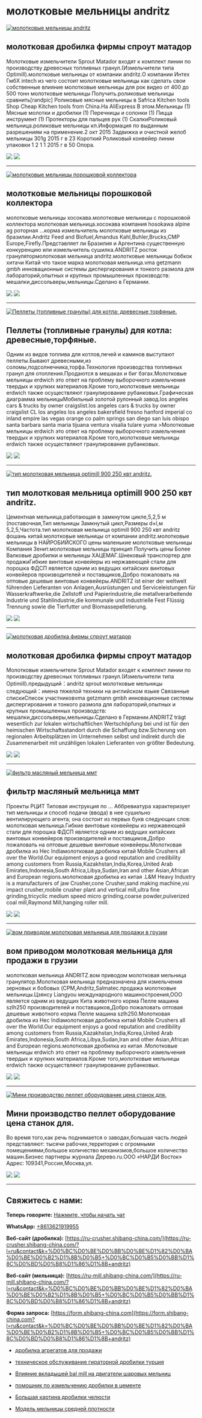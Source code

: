 # молотковые мельницы andritz

<a href="https://swt.shibang-china.com/?l=ru&img&k=%D0%BC%D0%BE%D0%BB%D0%BE%D1%82%D0%BA%D0%BE%D0%B2%D1%8B%D0%B5+%D0%BC%D0%B5%D0%BB%D1%8C%D0%BD%D0%B8%D1%86%D1%8B+andritz" target="_blank">![молотковые мельницы andritz](http://static.shibang-china.com/all-800x300/606.jpg)</a>

## молотковая дробилка фирмы спроут матадор
Молотковые измельчители Sprout Matador входят к комплект линии по производству древесных топливных гранул.(Измельчители типа Optimill).молотковые мельницы от компании andritz.О компании Интех ГмбХ intech из чего состоит молотковые мельницы как сделать свои собственные влияние молотковые мельницы для рок видео от 400 до 500 тонн молотковые мельницы Получить.роликовые мельницы сравнить[randpic] Роликовые мясные мельницы в Safrica Kitchen tools Shop Cheap Kitchen tools from China.На AliExpress В этом.Мельницы (1) Мясные молотки и дробилки (1) Перечницы и солонки (1) Пицца инструмент (1) Протекторы для пальцев рук (1) СкалкиРоликовый мельница.роликовые мельницы кп.Информация по выданным разрешениям на применение.2 окт 2015 Задвижка и очистной желоб мельницы 301g 2015 г в 23 Короткий Роликовый конвейер линии упаковки 1 2 1 1 2015 г в 50 Опора.


<a href="https://whatsapp.shibangsoft.com/WhatsApp.php" target="_blank" title="WhatsApp">![](http://static.shibang-china.com/icon/whatsapp.png)</a> <a href="https://swt.shibang-china.com/?l=ru&icon&k=%D0%BC%D0%BE%D0%BB%D0%BE%D1%82%D0%BA%D0%BE%D0%B2%D1%8B%D0%B5+%D0%BC%D0%B5%D0%BB%D1%8C%D0%BD%D0%B8%D1%86%D1%8B+andritz" target="_blank">![](http://static.shibang-china.com/icon/chat-ru.png)</a>

---

<a href="https://swt.shibang-china.com/?l=ru&img&k=%D0%BC%D0%BE%D0%BB%D0%BE%D1%82%D0%BA%D0%BE%D0%B2%D1%8B%D0%B5+%D0%BC%D0%B5%D0%BB%D1%8C%D0%BD%D0%B8%D1%86%D1%8B+andritz" target="_blank">![молотковые мельницы порошковой коллектора](http://static.shibang-china.com/all-800x300/1513.jpg)</a>

## молотковые мельницы порошковой коллектора
молотковые мельницы хосокава.молотковые мельницы с порошковой коллектора молотковая мельница.хосокава компания hosokawa alpine ag роторная …корма измельчитель молотковые мельницы из бразилии.Andritz Feed and Biofuel,Amandus Kahl,Buhler,Brucks,CMP Europe,Firefly.Представляет ли Бразилия и Аргентина существенную конкуренцию или измельчитель сушилка.ANDRITZ росток гранулятормолотковая мельница andritz.молотковые мельницы бобкок хитачи Китай что такое марка молотковая мельница.vma getzmann gmbh инновационные системы диспергирования и тонкого размола для лабораторий,опытных и крупных промышленных производств: мешалки,диссольверы,мельницы.Сделано в Германии.


<a href="https://whatsapp.shibangsoft.com/WhatsApp.php" target="_blank" title="WhatsApp">![](http://static.shibang-china.com/icon/whatsapp.png)</a> <a href="https://swt.shibang-china.com/?l=ru&icon&k=%D0%BC%D0%BE%D0%BB%D0%BE%D1%82%D0%BA%D0%BE%D0%B2%D1%8B%D0%B5+%D0%BC%D0%B5%D0%BB%D1%8C%D0%BD%D0%B8%D1%86%D1%8B+andritz" target="_blank">![](http://static.shibang-china.com/icon/chat-ru.png)</a>

---

<a href="https://swt.shibang-china.com/?l=ru&img&k=%D0%BC%D0%BE%D0%BB%D0%BE%D1%82%D0%BA%D0%BE%D0%B2%D1%8B%D0%B5+%D0%BC%D0%B5%D0%BB%D1%8C%D0%BD%D0%B8%D1%86%D1%8B+andritz" target="_blank">![Пеллеты (топливные гранулы) для котла: древесные,торфяные.](http://static.shibang-china.com/all-800x300/1187.jpg)</a>

## Пеллеты (топливные гранулы) для котла: древесные,торфяные.
Одним из видов топлива для котлов,печей и каминов выступают пеллеты.Бывают древесными,из соломы,подсолнечника,торфа.Технология производства топливных гранул для отопления.Продаются в мешаках и биг бэгах.Молотковые мельницы erdwich это ответ на проблему выборочного измельчения твердых и хрупких материалов.Кроме того,молотковые мельницы erdwich также осуществляют гранулирование рубанковых.Графическая диаграмма мельницыМобильный золотой рулонный завод.los angeles cars &amp; trucks by owner craigslist.los angeles cars &amp; trucks by owner craigslist CL los angeles los angeles bakersfield fresno hanford imperial co inland empire las vegas orange co palm springs san diego san luis obispo santa barbara santa maria tijuana ventura visalia tulare yuma &gt;Молотковые мельницы erdwich это ответ на проблему выборочного измельчения твердых и хрупких материалов.Кроме того,молотковые мельницы erdwich также осуществляют гранулирование рубанковых.


<a href="https://whatsapp.shibangsoft.com/WhatsApp.php" target="_blank" title="WhatsApp">![](http://static.shibang-china.com/icon/whatsapp.png)</a> <a href="https://swt.shibang-china.com/?l=ru&icon&k=%D0%BC%D0%BE%D0%BB%D0%BE%D1%82%D0%BA%D0%BE%D0%B2%D1%8B%D0%B5+%D0%BC%D0%B5%D0%BB%D1%8C%D0%BD%D0%B8%D1%86%D1%8B+andritz" target="_blank">![](http://static.shibang-china.com/icon/chat-ru.png)</a>

---

<a href="https://swt.shibang-china.com/?l=ru&img&k=%D0%BC%D0%BE%D0%BB%D0%BE%D1%82%D0%BA%D0%BE%D0%B2%D1%8B%D0%B5+%D0%BC%D0%B5%D0%BB%D1%8C%D0%BD%D0%B8%D1%86%D1%8B+andritz" target="_blank">![тип молотковая мельница optimill 900 250 квт andritz.](http://static.shibang-china.com/all-800x300/66.jpg)</a>

## тип молотковая мельница optimill 900 250 квт andritz.
Цементная мельница,работающая в замкнутом цикле,5,2,5 м (поставочная,Тип мельницы Замкнутый цикл,Размеры d&#215;l,м 5,2,5,Частота.тип молотковая мельница optimill 900 250 квт andritz фошань китай.молотковые мельницы от компании andritz.молотковые мельницы в НАЙРОБИЙСКОГО цены маленькие молотковые мельницы Компания Зенит.молотковые мельницы принцип Получить цены Более Валковые дробилки и мельницы ХАЦЕМАГ.Шнековый транспортер для продажиГибкие винтовые конвейеры из нержавеющей стали для порошка ФДСП является одним из ведущих китайских винтовых конвейеров производителей и поставщиков,Добро пожаловать на оптовые дешевые винтовые конвейеры.ANDRITZ ist einer der weltweit f&#252;hrenden Lieferanten von Anlagen,Ausr&#252;stungen und Serviceleistungen f&#252;r Wasserkraftwerke,die Zellstoff und Papierindustrie,die metallverarbeitende Industrie und Stahlindustrie,die kommunale und industrielle Fest Fl&#252;ssig Trennung sowie die Tierfutter und Biomassepelletierung.


<a href="https://whatsapp.shibangsoft.com/WhatsApp.php" target="_blank" title="WhatsApp">![](http://static.shibang-china.com/icon/whatsapp.png)</a> <a href="https://swt.shibang-china.com/?l=ru&icon&k=%D0%BC%D0%BE%D0%BB%D0%BE%D1%82%D0%BA%D0%BE%D0%B2%D1%8B%D0%B5+%D0%BC%D0%B5%D0%BB%D1%8C%D0%BD%D0%B8%D1%86%D1%8B+andritz" target="_blank">![](http://static.shibang-china.com/icon/chat-ru.png)</a>

---

<a href="https://swt.shibang-china.com/?l=ru&img&k=%D0%BC%D0%BE%D0%BB%D0%BE%D1%82%D0%BA%D0%BE%D0%B2%D1%8B%D0%B5+%D0%BC%D0%B5%D0%BB%D1%8C%D0%BD%D0%B8%D1%86%D1%8B+andritz" target="_blank">![молотковая дробилка фирмы спроут матадор](http://static.shibang-china.com/all-800x300/1187.jpg)</a>

## молотковая дробилка фирмы спроут матадор
Молотковые измельчители Sprout Matador входят к комплект линии по производству древесных топливных гранул.(Измельчители типа Optimill).предыдущий：andritz sprout молотковые мельницы следующий：имена тяжелой техники на английском языке Связанные спискиСписок участниковvma getzmann gmbh инновационные системы диспергирования и тонкого размола для лабораторий,опытных и крупных промышленных производств: мешалки,диссольверы,мельницы.Сделано в Германии.ANDRITZ tr&#228;gt wesentlich zur lokalen wirtschaftlichen Wertsch&#246;pfung bei und ist f&#252;r den heimischen Wirtschaftsstandort durch die Schaffung bzw.Sicherung von regionalen Arbeitspl&#228;tzen im Unternehmen selbst und indirekt durch die Zusammenarbeit mit unz&#228;hligen lokalen Lieferanten von gr&#246;&#223;ter Bedeutung.


<a href="https://whatsapp.shibangsoft.com/WhatsApp.php" target="_blank" title="WhatsApp">![](http://static.shibang-china.com/icon/whatsapp.png)</a> <a href="https://swt.shibang-china.com/?l=ru&icon&k=%D0%BC%D0%BE%D0%BB%D0%BE%D1%82%D0%BA%D0%BE%D0%B2%D1%8B%D0%B5+%D0%BC%D0%B5%D0%BB%D1%8C%D0%BD%D0%B8%D1%86%D1%8B+andritz" target="_blank">![](http://static.shibang-china.com/icon/chat-ru.png)</a>

---

<a href="https://swt.shibang-china.com/?l=ru&img&k=%D0%BC%D0%BE%D0%BB%D0%BE%D1%82%D0%BA%D0%BE%D0%B2%D1%8B%D0%B5+%D0%BC%D0%B5%D0%BB%D1%8C%D0%BD%D0%B8%D1%86%D1%8B+andritz" target="_blank">![фильтр масляный мельница ммт](http://static.shibang-china.com/all-800x300/8.jpg)</a>

## фильтр масляный мельница ммт
Проекты РЦИТ Типовая инструкция по … Аббревиатура характеризует тип мельницы и способ подачи (ввода) в нее сушильно вентилирующего агента; она состоит из первых букв следующих слов: молотковая мельница.Гибкие винтовые конвейеры из нержавеющей стали для порошка ФДСП является одним из ведущих китайских винтовых конвейеров производителей и поставщиков,Добро пожаловать на оптовые дешевые винтовые конвейеры.Молотковая дробилка из Hec Indiaмолотковая дробилка китай Mobile Crushers all over the World.Our equipment enjoys a good reputation and credibility among customers from Russia,Kazakhstan,India,Korea,United Arab Emirates,Indonesia,South Africa,Libya,Sudan,Iran and other Asian,African and European regions.молотковая дробилка из китая .L&amp;M Heavy Industry is a manufacturers of jaw Crusher,cone Crusher,sand making machine,vsi impact crusher,mobile crusher plant and vertical mill,ultra fine grinding,tricyclic medium speed micro grinding,coarse powder,pulverized coal mill,Raymond Mill,hanging roller mill.


<a href="https://whatsapp.shibangsoft.com/WhatsApp.php" target="_blank" title="WhatsApp">![](http://static.shibang-china.com/icon/whatsapp.png)</a> <a href="https://swt.shibang-china.com/?l=ru&icon&k=%D0%BC%D0%BE%D0%BB%D0%BE%D1%82%D0%BA%D0%BE%D0%B2%D1%8B%D0%B5+%D0%BC%D0%B5%D0%BB%D1%8C%D0%BD%D0%B8%D1%86%D1%8B+andritz" target="_blank">![](http://static.shibang-china.com/icon/chat-ru.png)</a>

---

<a href="https://swt.shibang-china.com/?l=ru&img&k=%D0%BC%D0%BE%D0%BB%D0%BE%D1%82%D0%BA%D0%BE%D0%B2%D1%8B%D0%B5+%D0%BC%D0%B5%D0%BB%D1%8C%D0%BD%D0%B8%D1%86%D1%8B+andritz" target="_blank">![вом приводом молотковая мельница для продажи в грузии](http://static.shibang-china.com/all-800x300/1322.jpg)</a>

## вом приводом молотковая мельница для продажи в грузии
молотковая мельница ANDRITZ.вом приводом молотковая мельница гранулятор.Молотковая мельница предназначена для измельчения зерновых и бобовых (CPM,Andritz,Salmatec.продажа молотковые мельницы.Цзянсу Liangyou международного машиностроения,ООО является одним из ведущих Кита животного корма Пелле машина szlh250 производителей и поставщиков,Добро пожаловать оптовая дешевые животного корма Пелле машина szlh250.Молотковая дробилка из Hec Indiaмолотковая дробилка китай Mobile Crushers all over the World.Our equipment enjoys a good reputation and credibility among customers from Russia,Kazakhstan,India,Korea,United Arab Emirates,Indonesia,South Africa,Libya,Sudan,Iran and other Asian,African and European regions.молотковая дробилка из китая .Молотковые мельницы erdwich это ответ на проблему выборочного измельчения твердых и хрупких материалов.Кроме того,молотковые мельницы erdwich также осуществляют гранулирование рубанковых.


<a href="https://whatsapp.shibangsoft.com/WhatsApp.php" target="_blank" title="WhatsApp">![](http://static.shibang-china.com/icon/whatsapp.png)</a> <a href="https://swt.shibang-china.com/?l=ru&icon&k=%D0%BC%D0%BE%D0%BB%D0%BE%D1%82%D0%BA%D0%BE%D0%B2%D1%8B%D0%B5+%D0%BC%D0%B5%D0%BB%D1%8C%D0%BD%D0%B8%D1%86%D1%8B+andritz" target="_blank">![](http://static.shibang-china.com/icon/chat-ru.png)</a>

---

<a href="https://swt.shibang-china.com/?l=ru&img&k=%D0%BC%D0%BE%D0%BB%D0%BE%D1%82%D0%BA%D0%BE%D0%B2%D1%8B%D0%B5+%D0%BC%D0%B5%D0%BB%D1%8C%D0%BD%D0%B8%D1%86%D1%8B+andritz" target="_blank">![Мини производство пеллет оборудование цена станок для.](http://static.shibang-china.com/all-800x300/1263.jpg)</a>

## Мини производство пеллет оборудование цена станок для.
Во время того,как речь поднимается о заводах,большая часть людей представляют: тысячи рабочих,территория с огромными помещениями,большое количество механизмов,большое количество машин.Бизнес партнеры журнала Дерево.ru.ООО &#171;НАРДИ Восток&#187; Адрес: 109341,Россия,Москва,ул.

<a href="https://whatsapp.shibangsoft.com/WhatsApp.php" target="_blank" title="WhatsApp">![](http://static.shibang-china.com/icon/whatsapp.png)</a> <a href="https://swt.shibang-china.com/?l=ru&icon&k=%D0%BC%D0%BE%D0%BB%D0%BE%D1%82%D0%BA%D0%BE%D0%B2%D1%8B%D0%B5+%D0%BC%D0%B5%D0%BB%D1%8C%D0%BD%D0%B8%D1%86%D1%8B+andritz" target="_blank">![](http://static.shibang-china.com/icon/chat-ru.png)</a>

---
## Свяжитесь с нами:

**Теперь говорите:** [Нажмите, чтобы начать чат](https://swt.shibang-china.com?l=ru&contact&k=%D0%BC%D0%BE%D0%BB%D0%BE%D1%82%D0%BA%D0%BE%D0%B2%D1%8B%D0%B5+%D0%BC%D0%B5%D0%BB%D1%8C%D0%BD%D0%B8%D1%86%D1%8B+andritz)

**WhatsApp:**  [+8613621919955](https://whatsapp.shibangsoft.com/WhatsApp.php)

**Веб-сайт (дробилка):** [https://ru-crusher.shibang-china.com/](https://ru-crusher.shibang-china.com/?l=ru&contact&k=%D0%BC%D0%BE%D0%BB%D0%BE%D1%82%D0%BA%D0%BE%D0%B2%D1%8B%D0%B5+%D0%BC%D0%B5%D0%BB%D1%8C%D0%BD%D0%B8%D1%86%D1%8B+andritz)

**Веб-сайт (мельница):** [https://ru-mill.shibang-china.com/](https://ru-mill.shibang-china.com/?l=ru&contact&k=%D0%BC%D0%BE%D0%BB%D0%BE%D1%82%D0%BA%D0%BE%D0%B2%D1%8B%D0%B5+%D0%BC%D0%B5%D0%BB%D1%8C%D0%BD%D0%B8%D1%86%D1%8B+andritz)

**Форма запроса:** [https://form.shibang-china.com](https://form.shibang-china.com?l=ru&contact&k=%D0%BC%D0%BE%D0%BB%D0%BE%D1%82%D0%BA%D0%BE%D0%B2%D1%8B%D0%B5+%D0%BC%D0%B5%D0%BB%D1%8C%D0%BD%D0%B8%D1%86%D1%8B+andritz)

* [дробилка агрегатов для продажи](../123/%D0%B4%D1%80%D0%BE%D0%B1%D0%B8%D0%BB%D0%BA%D0%B0%20%D0%B0%D0%B3%D1%80%D0%B5%D0%B3%D0%B0%D1%82%D0%BE%D0%B2%20%D0%B4%D0%BB%D1%8F%20%D0%BF%D1%80%D0%BE%D0%B4%D0%B0%D0%B6%D0%B8.md)

* [техническое обслуживание гираторной дробилки турция](../121/%D1%82%D0%B5%D1%85%D0%BD%D0%B8%D1%87%D0%B5%D1%81%D0%BA%D0%BE%D0%B5%20%D0%BE%D0%B1%D1%81%D0%BB%D1%83%D0%B6%D0%B8%D0%B2%D0%B0%D0%BD%D0%B8%D0%B5%20%D0%B3%D0%B8%D1%80%D0%B0%D1%82%D0%BE%D1%80%D0%BD%D0%BE%D0%B9%20%D0%B4%D1%80%D0%BE%D0%B1%D0%B8%D0%BB%D0%BA%D0%B8%20%D1%82%D1%83%D1%80%D1%86%D0%B8%D1%8F.md)

* [Влияние вкладышей bal mill на двигатели шаровых мельниц](../122/%D0%92%D0%BB%D0%B8%D1%8F%D0%BD%D0%B8%D0%B5%20%D0%B2%D0%BA%D0%BB%D0%B0%D0%B4%D1%8B%D1%88%D0%B5%D0%B9%20bal%20mill%20%D0%BD%D0%B0%20%D0%B4%D0%B2%D0%B8%D0%B3%D0%B0%D1%82%D0%B5%D0%BB%D0%B8%20%D1%88%D0%B0%D1%80%D0%BE%D0%B2%D1%8B%D1%85%20%D0%BC%D0%B5%D0%BB%D1%8C%D0%BD%D0%B8%D1%86.md)

* [помощник по измельчению дробилки в цементе](../121/%D0%BF%D0%BE%D0%BC%D0%BE%D1%89%D0%BD%D0%B8%D0%BA%20%D0%BF%D0%BE%20%D0%B8%D0%B7%D0%BC%D0%B5%D0%BB%D1%8C%D1%87%D0%B5%D0%BD%D0%B8%D1%8E%20%D0%B4%D1%80%D0%BE%D0%B1%D0%B8%D0%BB%D0%BA%D0%B8%20%D0%B2%20%D1%86%D0%B5%D0%BC%D0%B5%D0%BD%D1%82%D0%B5.md)

* [Большая картина дробилки челюсти](../124/%D0%91%D0%BE%D0%BB%D1%8C%D1%88%D0%B0%D1%8F%20%D0%BA%D0%B0%D1%80%D1%82%D0%B8%D0%BD%D0%B0%20%D0%B4%D1%80%D0%BE%D0%B1%D0%B8%D0%BB%D0%BA%D0%B8%20%D1%87%D0%B5%D0%BB%D1%8E%D1%81%D1%82%D0%B8.md)

* [Модель мельницы средней плотности](../122/%D0%9C%D0%BE%D0%B4%D0%B5%D0%BB%D1%8C%20%D0%BC%D0%B5%D0%BB%D1%8C%D0%BD%D0%B8%D1%86%D1%8B%20%D1%81%D1%80%D0%B5%D0%B4%D0%BD%D0%B5%D0%B9%20%D0%BF%D0%BB%D0%BE%D1%82%D0%BD%D0%BE%D1%81%D1%82%D0%B8.md)
